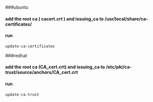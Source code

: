 ###ubuntu
#### add the root ca ( cacert.crt ) and issuing_ca to  /usr/local/share/ca-certificates/
#### run 
```
update-ca-certificates
```

###redhat
#### add the root ca (CA_cert.crt) and issuing_ca to /etc/pki/ca-trust/source/anchors/CA_cert.crt 
#### run 
```
update-ca-trust
```

